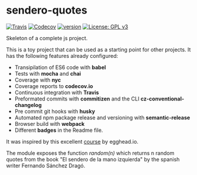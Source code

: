# sendero-quotes

[![Travis](https://img.shields.io/travis/jpcano/sendero-quotes.svg)](https://travis-ci.org/jpcano/sendero-quotes)
[![Codecov](https://img.shields.io/codecov/c/github/jpcano/sendero-quotes.svg)](https://codecov.io/gh/jpcano/sendero-quotes)
[![version](https://img.shields.io/npm/v/sendero-quotes.svg)](http://npm.im/sendero-quotes)
[![License: GPL v3](https://img.shields.io/badge/License-GPL%20v3-blue.svg)](https://www.gnu.org/licenses/gpl-3.0)

Skeleton of a complete js project.

This is a toy project that can be used as a starting point for other projects. It has the following features already configured:

- Transipilation of ES6 code with **babel**
- Tests with **mocha** and **chai**
- Coverage with **nyc**
- Coverage reports to **codecov.io**
- Continuous integration with **Travis**
- Preformated commits with **commitizen** and the CLI **cz-conventional-changelog**
- Pre commit git hooks with **husky**
- Automated npm package release and versioning with **semantic-release**
- Browser build with **webpack**
- Different **badges** in the Readme file.

It was inspired by this excellent [course](https://egghead.io/courses/how-to-write-an-open-source-javascript-library) by egghead.io.

The module exposes the function *random(n)* which returns n random quotes from the book "El sendero de la mano izquierda" by the spanish writer Fernando Sánchez Dragó.
